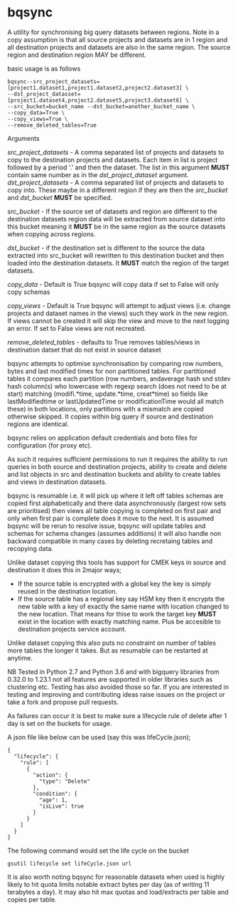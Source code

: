 # bqsync
A utility for synchronising big query datasets between regions.
Note in a copy assumption is that all source projects and datasets are in 1 region and all destination projects and datasets are also in the same region. The source region and destination region MAY be different.
 
basic usage is as follows
 
    bqsync--src_project_datasets=[project1.dataset1,project1.dataset2,project2.dataset3] \
    --dst_project_datasset=[project1.dataset4,project2.dataset5,project3.dataset6] \
    --src_bucket=bucket_name --dst_bucket=another_bucket_name \
    --copy_data=True \
    --copy_views=True \
    --remove_deleted_tables=True
 
Arguments
 
*src_project_datasets* - A comma separated list of projects and datasets to copy to the destination
projects and datasets. Each item in list is project followed by a period '.' and then the dataset.
The list in this argument **MUST** contain same number as in the *dst_project_dataset* argument.
*dst_project_datasets* - A comma separated list of projects and datasets to copy into. These maybe
in a different region if they are then the *src_bucket* and *dst_bucket* **MUST** be specified.
 
*src_bucket* - If the source set of datasets and region are different to the destination datasets
region data will be extracted from source dataset into this bucket meaning it **MUST** be in the
same region as the source datasets when copying across regions.
 
*dst_bucket* - if the destination set is different to the source the data extracted into src_bucket
will rewritten to this destination bucket and then loaded into the destination datasets. It **MUST**
match the region of the target datasets.
 
*copy_data* - Default is True bqsync will copy data if set to False will only copy schemas
 
*copy_views* - Default is True bqsync will attempt to adjust views (i.e. change projects and dataset
names in the views) such they work in the new region. If views cannot be created it will skip the view
and move to the next logging an error. If set to False views are not recreated.
 
*remove_deleted_tables* - defaults to True removes tables/views in destination datset that do not exist
in source dataset
 
bqsync attempts to optimise synchronisation by comparing row numbers, bytes and last modified times for non
partitioned tables. 
For partitioned tables it compares each partition (row numbers, andaverage hash snd stdev hash 
column(s) who lowercase with regexp search (does not need to be at start) matching  (modifi.\*time,
update.\*time, creat\*time) so fields like lastModifiedtime or lastUpdatedTime or modificationTime would all match
these) in both locations, only partitions with a mismatch are copied otherwise skipped. It copies within big query 
if source and destination regions are identical.
 
bqsync relies on application default credentials and boto files for configuration (for proxy etc).
 
As such it requires sufficient permissions to run it requires the ability to run queries in both source
and destination projects, ability to create and delete and list objects in src and destination buckets and
ability to create tables and views in destination datasets.
 
bqsync is resumable i.e. it will pick up where it left off tables schemas are copied first alphabetically
and there data asynchronously (largest row sets are prioritised) then views all table copying is completed
on first pair and only when first pair is complete does it move to the next. It is assumed bqsync will be rerun to 
resolve issue, bqsync will update tables and schemas for schema changes (assumes additions) it will also handle
non backward compatible in many cases by deleting recretaing tables and recopying data.
 
Unlike dataset copying this tools has support for CMEK keys in source and destination it does this in 2major ways;
* If the source table is encrypted with a global key the key is simply reused in the destination location.
* If the source table has a regional key say HSM key then it encrypts the new table with a key of exactly
the same name with location changed to the new location. That means for thise to work the target
key **MUST** exist in the location with exactly matching name. Plus be accesible to destination projects
service account.
 
Unlike dataset copying this also puts no constraint on number of tables more tables the longer it takes.
But as resumable can be restarted at anytime.
 
NB Tested in Python 2.7 and Python 3.6 and with bigquery libraries from 0.32.0 to 1.23.1 not all features
are supported in older libraries such as clustering etc. Testing has also avoided those so far. If you
are interested in testing and improving and contributing ideas raise issues on the project or take a fork 
and propose pull requests.
 
As failures can occur it is best to make sure a lifecycle rule of delete after 1 day is set on the
buckets for usage.
 
A json file like below can be used (say this was lifeCycle.json);
 
    {
      "lifecycle": {
        "rule": [
          {
            "action": {
              "type": "Delete"
            },
            "condition": {
              "age": 1,
              "isLive": true
            }
          }
        ]
      }
    }
 
The following command would set the life cycle on the bucket
 
    gsutil lifecycle set lifeCycle.json url
    
It is also worth noting bqsync for reasonable datasets when used is highly likely to hit quota limits notable extract 
bytes per day (as of writing 11 terabytes a day). It may also hit max quotas and load/extracts per table and copies per 
table.  